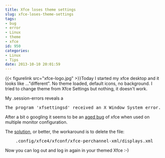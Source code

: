 ```yaml
---
title: Xfce loses theme settings
slug: xfce-loses-theme-settings
tags:
- bug
- error
- Linux
- theme
- xfce
id: 950
categories:
- Linux
- Tips
date: 2013-10-10 20:01:59
---
```


{{< figurelink src="xfce-logo.jpg" >}}Today I started my xfce desktop and it looks like ..."different". No theme loaded, default icons, no background. I tried to change theme from Xfce Settings but nothing, it doesn't work.

My .session-errors reveals a
<pre>The program 'xfsettingsd' received an X Window System error.</pre>
After a bit o googling it seems to be an [aged bug](https://bugzilla.redhat.com/show_bug.cgi?id=867455) of xfce when used on multiple monitor configuration.

The [solution](http://suluke.blogspot.it/2013/07/xfce-suddenly-not-applying-any-themes.html), or better, the workaround is to delete the file:
<pre>
    .config/xfce4/xfconf/xfce-perchannel-xml/displays.xml
</pre>
Now you can log out and log in again in your themed Xfce :-)

